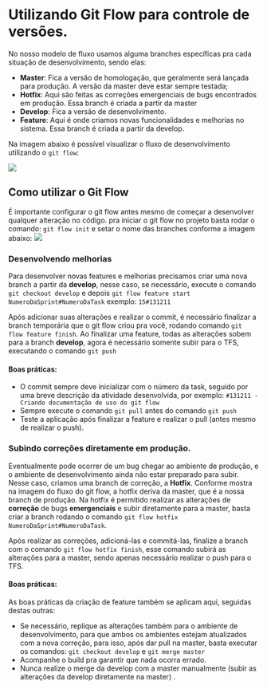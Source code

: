 
# Utilizando Git Flow para controle de versões.
No nosso modelo de fluxo usamos alguma branches específicas pra cada situação de desenvolvimento, sendo elas:

 - **Master**: Fica a versão de homologação, que geralmente será lançada para produção. A versão da master deve estar sempre testada;
 - **Hotfix**: Aqui são feitas as correções emergenciais de bugs encontrados em produção. Essa branch é criada a partir da master 
 - **Develop**: Fica a versão de desenvolvimento.
 - **Feature**: Aqui é onde criamos novas funcionalidades e melhorias no sistema. Essa branch é criada a partir da develop.

Na imagem abaixo é possível visualizar o fluxo de desenvolvimento utilizando o `git flow`:

![](https://miro.medium.com/max/700/1*8-zDz1s5Atux_yNW_mXmfg@2x.png)

## Como utilizar o Git Flow
É importante configurar o git flow antes mesmo de começar a desenvolver qualquer alteração no código.
pra iniciar o git flow no projeto basta rodar o comando: `git flow init` e setar o nome das branches conforme a imagem abaixo:
![](https://i.imgur.com/9huGc7v.png)


### Desenvolvendo melhorias
Para desenvolver novas features e melhorias precisamos criar uma nova branch a partir da **develop**, nesse caso, se necessário, execute o comando `git checkout develop` e depois `git flow feature start NumeroDaSprint#NumeroDaTask` exemplo: `15#131211` 

Após adicionar suas alterações e realizar o commit, é necessário finalizar a branch temporária que o git flow criou pra você, rodando comando `git flow feature finish`. Ao finalizar uma feature, todas as alterações sobem para a branch **develop**, agora é necessário somente subir para o TFS, executando o comando `git push`

#### Boas práticas:
- O commit sempre deve inicializar com o número da task, seguido por uma breve descrição da atividade desenvolvida, por exemplo: `#131211 - Criando documentação de uso do git flow`
- Sempre execute o comando `git pull` antes   do comando `git push`
- Teste a aplicação após finalizar a feature e realizar o pull (antes mesmo de realizar o push).


### Subindo correções diretamente em produção.
Eventualmente pode ocorrer de um bug chegar ao ambiente de produção, e o ambiente de desenvolvimento ainda não estar preparado para subir. Nesse caso, criamos uma branch de correção, a **Hotfix**. Conforme mostra na imagem do fluxo do git flow, a hotfix deriva da master, que é a nossa branch de produção.
Na hotfix é permitido realizar as alterações de **correção** de bugs **emergenciais** e subir diretamente para a master, basta criar a branch rodando o comando `git flow hotfix NumeroDaSprint#NumeroDaTask`.

Após realizar as correções, adicioná-las e commitá-las, finalize a branch com o comando `git flow hotfix finish`, esse comando subirá as alterações para a master,  sendo apenas necessário realizar o push para o TFS.

#### Boas práticas:
As boas práticas da criação de feature também se aplicam aqui, seguidas destas outras:
* Se necessário, replique as alterações também para o ambiente de desenvolvimento, para que ambos os ambientes estejam atualizados com a nova correção, para isso, após dar pull na master, basta executar os comandos: `git checkout develop` e `git merge master` 
* Acompanhe o build pra garantir que nada ocorra errado.
* Nunca realize o merge da develop com a master manualmente (subir as alterações da develop diretamente na master) .
